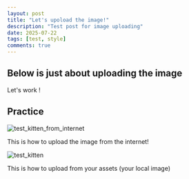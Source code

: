 ```yaml
---
layout: post
title: "Let's upoload the image!"
description: "Test post for image uploading"
date: 2025-07-22
tags: [test, style]
comments: true
---
```


Below is just about uploading the image
---
Let's work !


## Practice

![test_kitten_from_internet](https://images.pexels.com/photos/104827/cat-pet-animal-domestic-104827.jpeg?auto=compress&cs=tinysrgb&dpr=1&w=500)

This is how to upload the image from the internet!

![test_kitten](https://seohyunlees.github.io/paper-jekyll-theme/assets/images/test_cat_2.jfif)

This is how to upload from your assets (your local image)

